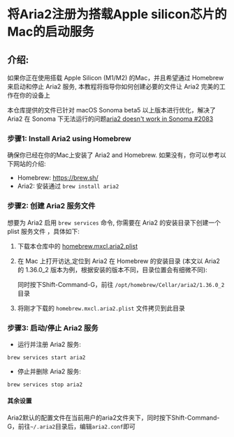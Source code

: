 # 将Aria2注册为搭载Apple silicon芯片的Mac的启动服务
## 介绍:
如果你正在使用搭载 Apple Silicon (M1/M2) 的Mac，并且希望通过 Homebrew 来启动和停止 Aria2 服务, 本教程将指导你如何创建必要的文件让 Aria2 完美的工作在你的设备上

本仓库提供的文件已针对 macOS Sonoma beta5 以上版本进行优化，解决了 Aria2 在 Sonoma 下无法运行的问题[aria2 doesn't work in Sonoma #2083](https://github.com/aria2/aria2/issues/2083)

### 步骤1: Install Aria2 using Homebrew
确保你已经在你的Mac上安装了 Aria2 and Homebrew. 如果没有，你可以参考以下网站的介绍:

- Homebrew: https://brew.sh/
- Aria2: 安装通过 `brew install aria2`

### 步骤2: 创建 Aria2 服务文件
想要为 Aria2 启用 `brew services` 命令, 你需要在 Aria2 的安装目录下创建一个 plist 服务文件 ，具体如下:
1. 下载本仓库中的 [homebrew.mxcl.aria2.plist](https://github.com/412999826/aria2-macOS/raw/main/homebrew.mxcl.aria2.plist)

2. 在 Mac 上打开访达,定位到 Aria2 在 Homebrew 的安装目录 (本文以 Aria2 的 1.36.0_2 版本为例，根据安装的版本不同，目录位置会有细微不同):

   同时按下Shift-Command-G，前往 `/opt/homebrew/Cellar/aria2/1.36.0_2`目录
3. 将刚才下载的 `homebrew.mxcl.aria2.plist` 文件拷贝到此目录

### 步骤3: 启动/停止 Aria2 服务
- 运行并注册 Aria2 服务:

```
brew services start aria2
```

- 停止并删除 Aria2 服务:

```
brew services stop aria2
```

#### 其余设置
Aria2默认的配置文件在当前用户的aria2文件夹下，同时按下Shift-Command-G，前往`~/.aria2`目录后，编辑`aria2.conf`即可


